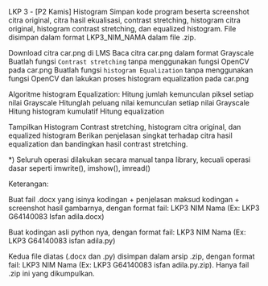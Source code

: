 
LKP 3 - [P2 Kamis] Histogram
Simpan kode program beserta screenshot citra original, citra hasil ekualisasi, contrast stretching, histogram citra original, histogram contrast stretching, dan equalized histogram. File disimpan dalam format LKP3_NIM_NAMA dalam file .zip.

Download citra car.png di LMS
Baca citra car.png dalam format Grayscale
Buatlah fungsi `Contrast stretching` tanpa menggunakan fungsi OpenCV pada car.png
Buatlah fungsi `histogram Equalization` tanpa menggunakan fungsi OpenCV dan lakukan proses histogram equalization pada car.png

Algoritme histogram Equalization:
Hitung jumlah kemunculan piksel setiap nilai Grayscale
Hitunglah peluang nilai kemunculan setiap nilai Grayscale
Hitung histogram kumulatif
Hitung equalization

Tampilkan Histogram Contrast stretching, histogram citra original, dan equalized histogram
Berikan penjelasan singkat terhadap citra hasil equalization dan bandingkan hasil contrast stretching.

*) Seluruh operasi dilakukan secara manual tanpa library, kecuali operasi dasar seperti imwrite(), imshow(), imread()

Keterangan:

Buat fail .docx yang isinya kodingan + penjelasan maksud kodingan + screenshot hasil gambarnya, dengan format fail: LKP3 NIM Nama (Ex: LKP3 G64140083 Isfan adila.docx)

Buat kodingan asli python nya, dengan format fail: LKP3 NIM Nama (Ex: LKP3 G64140083 isfan adila.py)

Kedua file diatas (.docx dan .py) disimpan dalam arsip .zip, dengan format fail: LKP3 NIM Nama (Ex: LKP3 G64140083 isfan adila.py.zip). Hanya fail .zip ini yang dikumpulkan.

 

